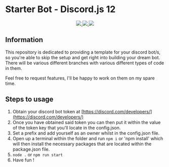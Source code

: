 # Starter Bot - Discord.js 12
 
<div align="center">
<a href="https://github.com/mkubdev/starter-discordjs-v12">
<img src="https://img.shields.io/github/languages/top/mkubdev/starter-discordjs-v12?style=for-the-badge">
</a>
<a href="https://github.com/mkubdev/starter-discordjs-v12/issues">
<img src="https://img.shields.io/github/issues/mkubdev/starter-discordjs-v12?style=for-the-badge">
</a>
<a href="https://github.com/MenuDocs/discord.js-template/pulls">
<img src="https://img.shields.io/github/issues-pr/mkubdev/starter-discordjs-v12?style=for-the-badge">
</a>
<br>
</div>

## Information

This repository is dedicated to providing a template for your discord bot/s, so you're able to skip the setup and get right into building your dream bot.
There will be various different branches with various different types of code in them.

Feel free to request features, I'll be happy to work on them on my spare time.

## Steps to usage

1) Obtain your discord bot token at [https://discord.com/developers/](https://discord.com/developers/)
2) Once you have obtained said token you can then put it within the value of the token key that you'll locate in the config.json.
3) Set a prefix and add yourself as an owner whilst in the config.json file.
4) Open up a terminal within the folder and run `npm i` or 'npm install' which will then install the necessary packages that are located within the package.json file.
5) `node .` or `npm run start`
6) Have fun !
